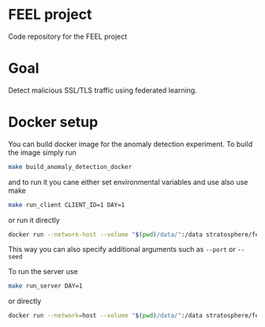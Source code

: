 # FEEL project
Code repository for the FEEL project

# Goal
Detect malicious SSL/TLS traffic using federated learning.

# Docker setup 
You can build docker image for the anomaly detection experiment. 
To build the image simply run 

```bash
make build_anomaly_detection_docker
```

and to run it you cane either set environmental variables and use also use make

```bash
make run_client CLIENT_ID=1 DAY=1
```

or run it directly

```bash
docker run --network-host --volume "$(pwd)/data/":/data stratosphere/feel-ad client --client_id 1 --day 1 --ip_address 127.0.0.1
```
This way you can also specify additional arguments such as `--port` or `--seed`

To run the server use 

```bash
make run_server DAY=1
```

or directly 
```bash
docker run --network=host --volume "$(pwd)/data/":/data stratosphere/feel-ad server --day 1 --ip_address localhost --load 1 --num_fit_clients=10 --num_evaluate_clients=10
```
